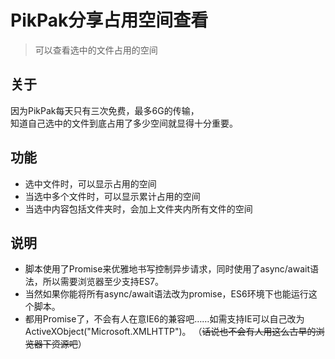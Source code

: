 # PikPak分享占用空间查看  
>可以查看选中的文件占用的空间  

## 关于
因为PikPak每天只有三次免费，最多6G的传输，  
知道自己选中的文件到底占用了多少空间就显得十分重要。

## 功能  
- 选中文件时，可以显示占用的空间  
- 当选中多个文件时，可以显示累计占用的空间  
- 当选中内容包括文件夹时，会加上文件夹内所有文件的空间

## 说明
- 脚本使用了Promise来优雅地书写控制异步请求，同时使用了async/await语法，所以需要浏览器至少支持ES7。
- 当然如果你能将所有async/await语法改为promise，ES6环境下也能运行这个脚本。
- 都用Promise了，不会有人在意IE6的兼容吧……如需支持IE可以自己改为ActiveXObject("Microsoft.XMLHTTP")。 （~~话说也不会有人用这么古早的浏览器下资源吧~~）  

